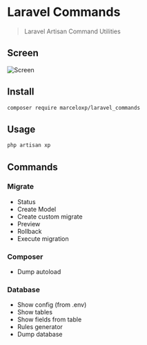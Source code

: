 # Laravel Commands

> Laravel Artisan Command Utilities

## Screen

![Screen](https://raw.githubusercontent.com/marceloxp/laravel_commands/master/screen-v2.png "Screen")

## Install

```bash
composer require marceloxp/laravel_commands
```

## Usage

```bash
php artisan xp
```

## Commands

### Migrate

- Status
- Create Model
- Create custom migrate
- Preview
- Rollback
- Execute migration

### Composer

- Dump autoload

### Database

- Show config (from .env)
- Show tables
- Show fields from table
- Rules generator
- Dump database